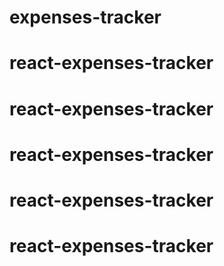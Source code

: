 # expenses-tracker
# react-expenses-tracker
# react-expenses-tracker
# react-expenses-tracker
# react-expenses-tracker
# react-expenses-tracker
